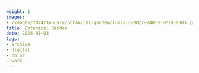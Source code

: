 ```yaml
---
weight: 1
images:
- /images/2024/January/botanical-garden/lumix-g-80/20240103-P1050303.jpg
title: Botanical Garden
date: 2024-01-03
tags:
- archive
- digital
- color
- work
---
```

